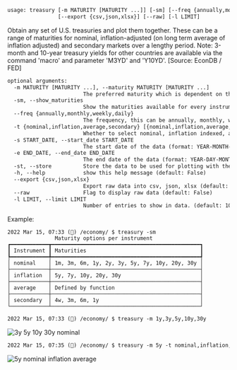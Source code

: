 ```txt
usage: treasury [-m MATURITY [MATURITY ...]] [-sm] [--freq {annually,monthly,weekly,daily}] [-t {nominal,inflation,average,secondary} [{nominal,inflation,average,secondary} ...]] [-s START_DATE] [-e END_DATE] [-st] [-h]
                [--export {csv,json,xlsx}] [--raw] [-l LIMIT]
```

Obtain any set of U.S. treasuries and plot them together. These can be a range of maturities for nominal, inflation-adjusted (on long term average of inflation adjusted) and secondary markets over a lengthy period. Note: 3-month and
10-year treasury yields for other countries are available via the command 'macro' and parameter 'M3YD' and 'Y10YD'. [Source: EconDB / FED]

```txt
optional arguments:
  -m MATURITY [MATURITY ...], --maturity MATURITY [MATURITY ...]
                        The preferred maturity which is dependent on the type of the treasury (default: ['1y'])
  -sm, --show_maturities
                        Show the maturities available for every instrument. (default: False)
  --freq {annually,monthly,weekly,daily}
                        The frequency, this can be annually, monthly, weekly or daily (default: monthly)
  -t {nominal,inflation,average,secondary} [{nominal,inflation,average,secondary} ...], --type {nominal,inflation,average,secondary} [{nominal,inflation,average,secondary} ...]
                        Whether to select nominal, inflation indexed, average inflation indexed or secondary market treasury rates (default: ['nominal'])
  -s START_DATE, --start_date START_DATE
                        The start date of the data (format: YEAR-MONTH-DAY, i.e. 2010-12-31) (default: 1934-01-31)
  -e END_DATE, --end_date END_DATE
                        The end date of the data (format: YEAR-DAY-MONTH, i.e. 2021-06-02) (default: 2022-03-15)
  -st, --store          Store the data to be used for plotting with the 'plot' command. (default: False)
  -h, --help            show this help message (default: False)
  --export {csv,json,xlsx}
                        Export raw data into csv, json, xlsx (default: )
  --raw                 Flag to display raw data (default: False)
  -l LIMIT, --limit LIMIT
                        Number of entries to show in data. (default: 10)
```

Example:

```
2022 Mar 15, 07:33 (🦋) /economy/ $ treasury -sm
               Maturity options per instrument
┏━━━━━━━━━━━━┳━━━━━━━━━━━━━━━━━━━━━━━━━━━━━━━━━━━━━━━━━━━━━━━┓
┃ Instrument ┃ Maturities                                    ┃
┡━━━━━━━━━━━━╇━━━━━━━━━━━━━━━━━━━━━━━━━━━━━━━━━━━━━━━━━━━━━━━┩
│ nominal    │ 1m, 3m, 6m, 1y, 2y, 3y, 5y, 7y, 10y, 20y, 30y │
├────────────┼───────────────────────────────────────────────┤
│ inflation  │ 5y, 7y, 10y, 20y, 30y                         │
├────────────┼───────────────────────────────────────────────┤
│ average    │ Defined by function                           │
├────────────┼───────────────────────────────────────────────┤
│ secondary  │ 4w, 3m, 6m, 1y                                │
└────────────┴───────────────────────────────────────────────┘
```

```txt
2022 Mar 15, 07:33 (🦋) /economy/ $ treasury -m 1y,3y,5y,10y,30y
```

![3y 5y 10y 30y nominal](https://user-images.githubusercontent.com/46355364/158575884-8ec4e1dc-fb5b-4440-be4b-5e1dcd6d2a5e.png)

```txt
2022 Mar 15, 07:35 (🦋) /economy/ $ treasury -m 5y -t nominal,inflation,average -s 2005-01-01
```

![5y nominal inflation average](https://user-images.githubusercontent.com/46355364/158575921-ff7c387c-8eb6-4716-80c4-f4c5121633f2.png)
